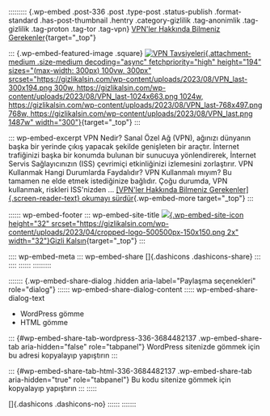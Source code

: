 ::::::::: {.wp-embed .post-336 .post .type-post .status-publish .format-standard .has-post-thumbnail .hentry .category-gizlilik .tag-anonimlik .tag-gizlilik .tag-proton .tag-tor .tag-vpn}
[VPN'ler Hakkında Bilmeniz
Gerekenler](https://gizlikalsin.com/vpnler-hakkinda-bilmeniz-gerekenler/){target="_top"}

::: {.wp-embed-featured-image .square}
[![VPN
Tavsiyeleri](https://gizlikalsin.com/wp-content/uploads/2023/08/VPN_last-300x194.png){.attachment-medium
.size-medium decoding="async" fetchpriority="high" height="194"
sizes="(max-width: 300px) 100vw, 300px"
srcset="https://gizlikalsin.com/wp-content/uploads/2023/08/VPN_last-300x194.png 300w, https://gizlikalsin.com/wp-content/uploads/2023/08/VPN_last-1024x663.png 1024w, https://gizlikalsin.com/wp-content/uploads/2023/08/VPN_last-768x497.png 768w, https://gizlikalsin.com/wp-content/uploads/2023/08/VPN_last.png 1487w"
width="300"}](https://gizlikalsin.com/vpnler-hakkinda-bilmeniz-gerekenler/){target="_top"}
:::

::: wp-embed-excerpt
VPN Nedir? Sanal Özel Ağ (VPN), ağınızı dünyanın başka bir yerinde çıkış
yapacak şekilde genişleten bir araçtır. İnternet trafiğinizi başka bir
konumda bulunan bir sunucuya yönlendirerek, İnternet Servis
Sağlayıcınızın (ISS) çevrimiçi etkinliğinizi izlemesini zorlaştırır. VPN
Kullanmak Hangi Durumlarda Faydalıdır? VPN Kullanmalı mıyım? Bu tamamen
ne elde etmek istediğinize bağlıdır. Çoğu durumda, VPN kullanmak,
riskleri ISS'nizden ... [[VPN'ler Hakkında Bilmeniz
Gerekenler]{.screen-reader-text} okumayı
sürdür](https://gizlikalsin.com/vpnler-hakkinda-bilmeniz-gerekenler/){.wp-embed-more
target="_top"}
:::

:::::: wp-embed-footer
::: wp-embed-site-title
[![](https://gizlikalsin.com/wp-content/uploads/2023/04/cropped-logo-500500px-32x32.png){.wp-embed-site-icon
height="32"
srcset="https://gizlikalsin.com/wp-content/uploads/2023/04/cropped-logo-500500px-150x150.png 2x"
width="32"}Gizli Kalsın](https://gizlikalsin.com/){target="_top"}
:::

:::: wp-embed-meta
::: wp-embed-share
[]{.dashicons .dashicons-share}
:::
::::
::::::
:::::::::

::::::: {.wp-embed-share-dialog .hidden aria-label="Paylaşma seçenekleri" role="dialog"}
:::::: wp-embed-share-dialog-content
::::: wp-embed-share-dialog-text
-   WordPress gömme
-   HTML gömme

::: {#wp-embed-share-tab-wordpress-336-3684482137 .wp-embed-share-tab aria-hidden="false" role="tabpanel"}
WordPress sitenizde gömmek için bu adresi kopyalayıp yapıştırın
:::

::: {#wp-embed-share-tab-html-336-3684482137 .wp-embed-share-tab aria-hidden="true" role="tabpanel"}
Bu kodu sitenize gömmek için kopyalayıp yapıştırın
:::
:::::

[]{.dashicons .dashicons-no}
::::::
:::::::
